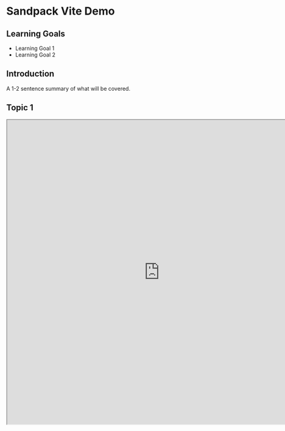 # Sandpack Vite Demo

## Learning Goals

- Learning Goal 1
- Learning Goal 2

## Introduction

A 1-2 sentence summary of what will be covered.

## Topic 1

<iframe width="800" height="800" src="https://linda-seiter.github.io/prework-challenge/">

## Topic 2

<iframe width="800" height="800" src="https://vercel-ldt7j0qpe-linda-seiter.vercel.app/">
Discuss the topic of the reading. Break into sections and sub-sections as
appropriate to help with the reader's orientation with the material and future
referencing.

## Conclusion

A short one or two paragraph summary of the contents of the lessons, recapping
the learning goals.

## Resources

- [Resource Link 1](example.com)
- [Resource Link 2](example.com)
